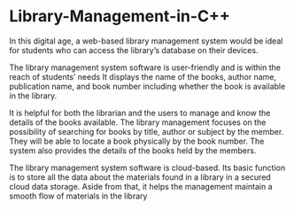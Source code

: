# Library-Management-in-C++

In this digital age, a web-based library management system 
would be ideal for students who can access the library’s 
database on their devices.

The library management system software is user-friendly and 
is within the reach of students’ needs
It displays the name of the books, author name, publication 
name, and book number including whether the book is available 
in the library.
 
It is helpful for both the librarian and the users to manage and 
know the details of the books available.
The library management focuses on the possibility of 
searching for books by title, author or subject by the member. 
They will be able to locate a book physically by the book number. 
The system also provides the details of the books held by the 
members.

The library management system software is cloud-based. Its 
basic function is to store all the data about the materials found 
in a library in a secured cloud data storage. Aside from that, it 
helps the management maintain a smooth flow of materials in 
the library
